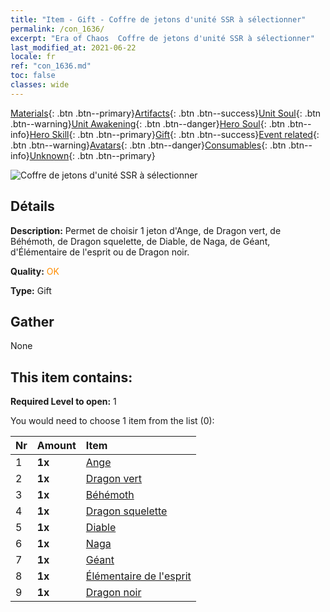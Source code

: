 ```yaml
---
title: "Item - Gift - Coffre de jetons d'unité SSR à sélectionner"
permalink: /con_1636/
excerpt: "Era of Chaos  Coffre de jetons d'unité SSR à sélectionner"
last_modified_at: 2021-06-22
locale: fr
ref: "con_1636.md"
toc: false
classes: wide
---
```

 [Materials](/ItemsFR/){: .btn .btn--primary}[Artifacts](/ItemsFR/Artifacts/){: .btn .btn--success}[Unit Soul](/ItemsFR/UnitSoul/){: .btn .btn--warning}[Unit Awakening](/ItemsFR/UnitAwakening/){: .btn .btn--danger}[Hero Soul](/ItemsFR/HeroSoul/){: .btn .btn--info}[Hero Skill](/ItemsFR/HeroSkill/){: .btn .btn--primary}[Gift](/ItemsFR/Gift/){: .btn .btn--success}[Event related](/ItemsFR/Events/){: .btn .btn--warning}[Avatars](/ItemsFR/Avatars/){: .btn .btn--danger}[Consumables](/ItemsFR/Consumables/){: .btn .btn--info}[Unknown](/ItemsFR/Unknown/){: .btn .btn--primary}

 ![Coffre de jetons d'unité SSR à sélectionner](/images/t/i_907252.png)

## Détails
 **Description:** Permet de choisir 1 jeton d'Ange, de Dragon vert, de Béhémoth, de Dragon squelette, de Diable, de Naga, de Géant, d'Élémentaire de l'esprit ou de Dragon noir.

 **Quality:** <span style="color: #FF8C00">OK</span>

 **Type:** Gift

## Gather

  None

## This item contains:

 **Required Level to open:** 1

 You would need to choose 1 item from the list (0):

  | Nr | Amount |     Item    |
  |:---|:-------|:------------|
  | 1 |  **1x** | [Ange](/ItemsFR/unt_196/) |  | 
  | 2 |  **1x** | [Dragon vert](/ItemsFR/unt_205/) |  | 
  | 3 |  **1x** | [Béhémoth](/ItemsFR/unt_223/) |  | 
  | 4 |  **1x** | [Dragon squelette](/ItemsFR/unt_214/) |  | 
  | 5 |  **1x** | [Diable](/ItemsFR/unt_232/) |  | 
  | 6 |  **1x** | [Naga](/ItemsFR/unt_240/) |  | 
  | 7 |  **1x** | [Géant ](/ItemsFR/unt_241/) |  | 
  | 8 |  **1x** | [Élémentaire de l'esprit](/ItemsFR/unt_267/) |  | 
  | 9 |  **1x** | [Dragon noir](/ItemsFR/unt_250/) |  | 
